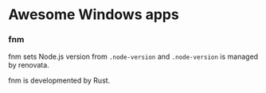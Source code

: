 # Awesome Windows apps

### fnm
fnm sets Node.js version from `.node-version` and `.node-version` is managed by renovata.

fnm is developmented by Rust.
